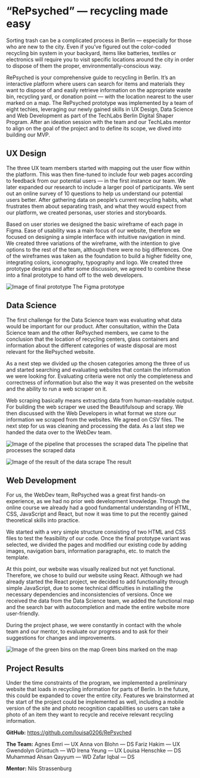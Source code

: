 # “RePsyched” — recycling made easy

Sorting trash can be a complicated process in Berlin — especially for those who are new to the city. Even if you’ve figured out the color-coded recycling bin system in your backyard, items like batteries, textiles or electronics will require you to visit specific locations around the city in order to dispose of them the proper, environmentally-conscious way.

RePsyched is your comprehensive guide to recycling in Berlin. It’s an interactive platform where users can search for items and materials they want to dispose of and easily retrieve information on the appropriate waste bin, recycling yard, or donation point — with the location nearest to the user marked on a map. The RePsyched prototype was implemented by a team of eight techies, leveraging our newly gained skills in UX Design, Data Science and Web Development as part of the TechLabs Berlin Digital Shaper Program. After an ideation session with the team and our TechLabs mentor to align on the goal of the project and to define its scope, we dived into building our MVP.

## UX Design

The three UX team members started with mapping out the user flow within the platform. This was then fine-tuned to include four web pages according to feedback from our potential users — in the first instance our team. We later expanded our research to include a larger pool of participants. We sent out an online survey of 10 questions to help us understand our potential users better. After gathering data on people’s current recycling habits, what frustrates them about separating trash, and what they would expect from our platform, we created personas, user stories and storyboards.

Based on user stories we designed the basic wireframe of each page in Figma. Ease of usability was a main focus of our website, therefore we focused on designing a simple interface with intuitive navigation in mind. We created three variations of the wireframe, with the intention to give options to the rest of the team, although there were no big differences. One of the wireframes was taken as the foundation to build a higher fidelity one, integrating colors, iconography, typography and logo. We created three prototype designs and after some discussion, we agreed to combine these into a final prototype to hand off to the web developers.

![Image of final prototype](https://live.staticflickr.com/65535/50940719862_1893d1bd6d_b.jpg) The Figma prototype

## Data Science

The first challenge for the Data Science team was evaluating what data would be important for our product. After consultation, within the Data Science team and the other RePsyched members, we came to the conclusion that the location of recycling centers, glass containers and information about the different categories of waste disposal are most relevant for the RePsyched website. 

As a next step we divided up the chosen categories among the three of us and started searching and evaluating websites that contain the information we were looking for. 
Evaluating criteria were not only the completeness and correctness of information but also the way it was presented on the website and the ability to run a web scraper on it.

Web scraping basically means extracting data from human-readable output. For building the web scraper we used the Beautifulsoup and scrapy. We then discussed with the Web Developers in what format we store our information we scraped from the websites. We agreed on CSV files. The next step for us was cleaning and processing the data. As a last step we handed the data over to the WebDev team.

![Image of the pipeline that processes the scraped data](https://live.staticflickr.com/65535/50940719787_a6b715529c_b.jpg) The pipeline that processes the scraped data

![Image of the result of the data scrape](https://live.staticflickr.com/65535/50940719732_db17017958_b.jpg) The result


## Web Development

For us, the WebDev team, RePsyched was a great first hands-on experience, as we had no prior web development knowledge. Through the online course we already had a good fundamental understanding of HTML, CSS, JavaScript and React, but now it was time to put the recently gained theoretical skills into practice. 

We started with a very simple structure consisting of two HTML and CSS files to test the feasibility of our code.  Once the final prototype variant was selected, we divided the pages and modified our existing code by adding images, navigation bars, information paragraphs, etc. to match the template.
 
At this point, our website was visually realized but not yet functional. Therefore, we chose to build our website using React. Although we had already started the React project, we decided to add functionality through simple JavaScript, due to some technical difficulties in installing the necessary dependencies and inconsistencies of versions. Once we received the data from the Data Science team, we added the functional map and the search bar with autocompletion and made the entire website more user-friendly.

During the project phase, we were constantly in contact with the whole team and our mentor, to evaluate our progress and to ask for their suggestions for changes and improvements.

![Image of the green bins on the map](https://live.staticflickr.com/65535/50940612781_13be08f932_b.jpg) Green bins marked on the map

## Project Results

Under the time constraints of the program, we implemented a preliminary website that loads in recycling information for parts of Berlin. In the future, this could be expanded to cover the entire city. Features we brainstormed at the start of the project could be implemented as well, including a mobile version of the site and photo recognition capabilities so users can take a photo of an item they want to recycle and receive relevant recycling information.

**GitHub:**
https://github.com/louisa0206/RePsyched

**The Team:**
Agnes Emri — UX
Anna von Blohn — DS
Fariz Hakim — UX
Gwendolyn Grüntuch — WD
Irena Yeung — UX
Louisa Henschke — DS
Muhammad Ahsan Qayyum — WD
Zafar Iqbal — DS

**Mentor:**
Nils Strassenburg


